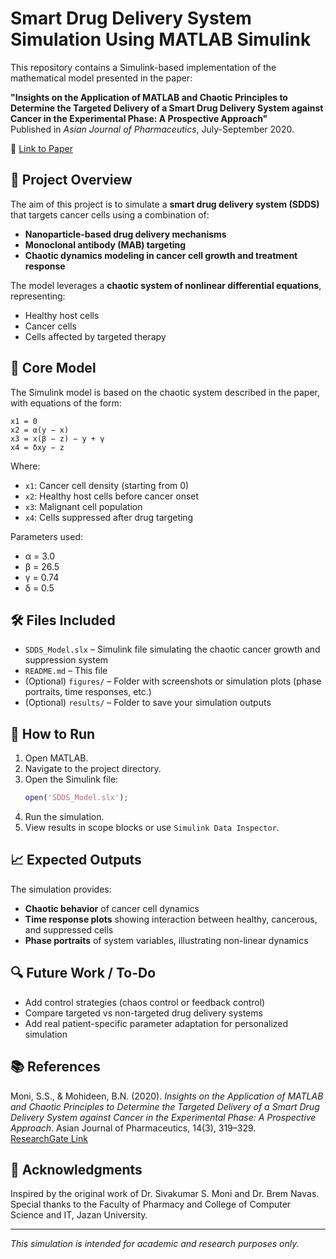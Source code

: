 # Smart Drug Delivery System Simulation Using MATLAB Simulink

This repository contains a Simulink-based implementation of the mathematical model presented in the paper:

**"Insights on the Application of MATLAB and Chaotic Principles to Determine the Targeted Delivery of a Smart Drug Delivery System against Cancer in the Experimental Phase: A Prospective Approach"**  
Published in *Asian Journal of Pharmaceutics*, July-September 2020.

📄 [Link to Paper](https://www.researchgate.net/publication/343127347)

## 📌 Project Overview

The aim of this project is to simulate a **smart drug delivery system (SDDS)** that targets cancer cells using a combination of:

- **Nanoparticle-based drug delivery mechanisms**
- **Monoclonal antibody (MAB) targeting**
- **Chaotic dynamics modeling in cancer cell growth and treatment response**

The model leverages a **chaotic system of nonlinear differential equations**, representing:
- Healthy host cells
- Cancer cells
- Cells affected by targeted therapy

## 🧠 Core Model

The Simulink model is based on the chaotic system described in the paper, with equations of the form:

```
x1 = 0  
x2 = α(y − x)  
x3 = x(β − z) − y + γ  
x4 = δxy − z
```

Where:
- `x1`: Cancer cell density (starting from 0)  
- `x2`: Healthy host cells before cancer onset  
- `x3`: Malignant cell population  
- `x4`: Cells suppressed after drug targeting

Parameters used:
- α = 3.0  
- β = 26.5  
- γ = 0.74  
- δ = 0.5

## 🛠 Files Included

- `SDDS_Model.slx` – Simulink file simulating the chaotic cancer growth and suppression system  
- `README.md` – This file  
- (Optional) `figures/` – Folder with screenshots or simulation plots (phase portraits, time responses, etc.)  
- (Optional) `results/` – Folder to save your simulation outputs

## 🚀 How to Run

1. Open MATLAB.  
2. Navigate to the project directory.  
3. Open the Simulink file:
   ```matlab
   open('SDDS_Model.slx');
   ```
4. Run the simulation.  
5. View results in scope blocks or use `Simulink Data Inspector`.

## 📈 Expected Outputs

The simulation provides:
- **Chaotic behavior** of cancer cell dynamics  
- **Time response plots** showing interaction between healthy, cancerous, and suppressed cells  
- **Phase portraits** of system variables, illustrating non-linear dynamics

## 🔍 Future Work / To-Do

- Add control strategies (chaos control or feedback control)  
- Compare targeted vs non-targeted drug delivery systems  
- Add real patient-specific parameter adaptation for personalized simulation

## 📚 References

Moni, S.S., & Mohideen, B.N. (2020). *Insights on the Application of MATLAB and Chaotic Principles to Determine the Targeted Delivery of a Smart Drug Delivery System against Cancer in the Experimental Phase: A Prospective Approach*. Asian Journal of Pharmaceutics, 14(3), 319–329.  
[ResearchGate Link](https://www.researchgate.net/publication/343127347)

## 🙌 Acknowledgments

Inspired by the original work of Dr. Sivakumar S. Moni and Dr. Brem Navas.  
Special thanks to the Faculty of Pharmacy and College of Computer Science and IT, Jazan University.

---

*This simulation is intended for academic and research purposes only.*
